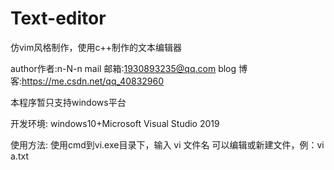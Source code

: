 ﻿# Text-editor
仿vim风格制作，使用c++制作的文本编辑器

author作者:n-N-n
mail    邮箱:1930893235@qq.com
blog   博客:https://me.csdn.net/qq_40832960

本程序暂只支持windows平台

开发环境:
windows10+Microsoft Visual Studio 2019

使用方法:
使用cmd到vi.exe目录下，输入 vi 文件名 可以编辑或新建文件，例：vi a.txt
